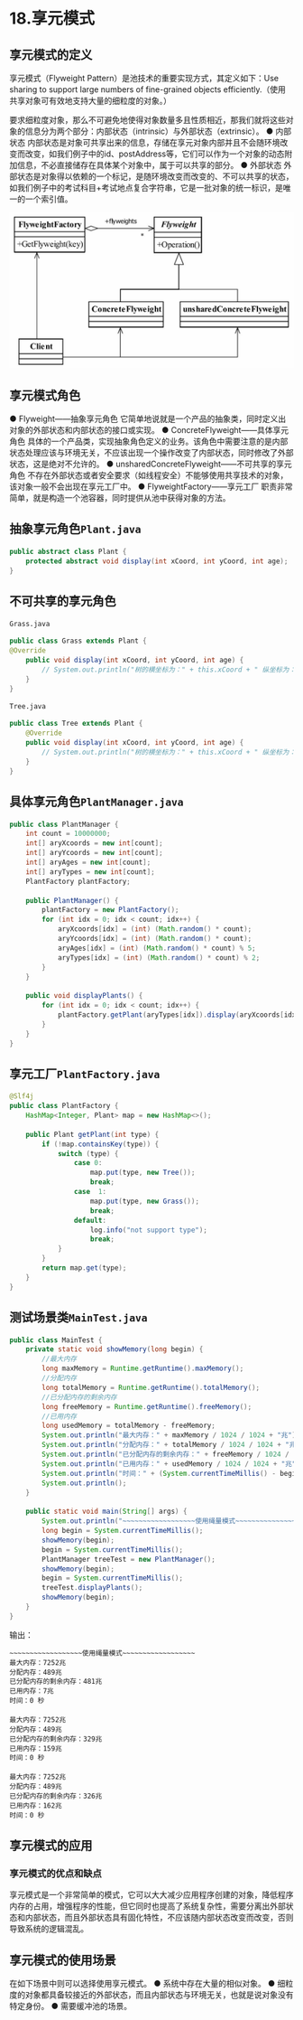 # 18.享元模式

## 享元模式的定义
享元模式（Flyweight Pattern）是池技术的重要实现方式，其定义如下：Use sharing to support large numbers of fine-grained objects efficiently.（使用共享对象可有效地支持大量的细粒度的对象。）

要求细粒度对象，那么不可避免地使得对象数量多且性质相近，那我们就将这些对象的信息分为两个部分：内部状态（intrinsic）与外部状态（extrinsic）。
● 内部状态
内部状态是对象可共享出来的信息，存储在享元对象内部并且不会随环境改变而改变，如我们例子中的id、postAddress等，它们可以作为一个对象的动态附加信息，不必直接储存在具体某个对象中，属于可以共享的部分。
● 外部状态
外部状态是对象得以依赖的一个标记，是随环境改变而改变的、不可以共享的状态，如我们例子中的考试科目+考试地点复合字符串，它是一批对象的统一标识，是唯一的一个索引值。

![1572877917140](img/1572877917140.png)

## 享元模式角色
● Flyweight——抽象享元角色
它简单地说就是一个产品的抽象类，同时定义出对象的外部状态和内部状态的接口或实现。
● ConcreteFlyweight——具体享元角色
具体的一个产品类，实现抽象角色定义的业务。该角色中需要注意的是内部状态处理应该与环境无关，不应该出现一个操作改变了内部状态，同时修改了外部状态，这是绝对不允许的。
● unsharedConcreteFlyweight——不可共享的享元角色
不存在外部状态或者安全要求（如线程安全）不能够使用共享技术的对象，该对象一般不会出现在享元工厂中。
● FlyweightFactory——享元工厂
职责非常简单，就是构造一个池容器，同时提供从池中获得对象的方法。

## 抽象享元角色`Plant.java`

```java
public abstract class Plant {
    protected abstract void display(int xCoord, int yCoord, int age);
}
```

## 不可共享的享元角色

`Grass.java`

```java
public class Grass extends Plant {
@Override
    public void display(int xCoord, int yCoord, int age) {
        // System.out.println("树的横坐标为：" + this.xCoord + " 纵坐标为：" + this.yCoord + " 树龄为：" + this.age);
    }
}
```

`Tree.java`

```java
public class Tree extends Plant {
    @Override
    public void display(int xCoord, int yCoord, int age) {
        // System.out.println("树的横坐标为：" + this.xCoord + " 纵坐标为：" + this.yCoord + " 树龄为：" + this.age);
    }
}
```

## 具体享元角色`PlantManager.java`

```java
public class PlantManager {
    int count = 10000000;
    int[] aryXcoords = new int[count];
    int[] aryYcoords = new int[count];
    int[] aryAges = new int[count];
    int[] aryTypes = new int[count];
    PlantFactory plantFactory;

    public PlantManager() {
        plantFactory = new PlantFactory();
        for (int idx = 0; idx < count; idx++) {
            aryXcoords[idx] = (int) (Math.random() * count);
            aryYcoords[idx] = (int) (Math.random() * count);
            aryAges[idx] = (int) (Math.random() * count) % 5;
            aryTypes[idx] = (int) (Math.random() * count) % 2;
        }
    }

    public void displayPlants() {
        for (int idx = 0; idx < count; idx++) {
            plantFactory.getPlant(aryTypes[idx]).display(aryXcoords[idx], aryYcoords[idx], aryAges[idx]);
        }
    }
}
```

## 享元工厂`PlantFactory.java`

```java
@Slf4j
public class PlantFactory {
    HashMap<Integer, Plant> map = new HashMap<>();

    public Plant getPlant(int type) {
        if (!map.containsKey(type)) {
            switch (type) {
                case 0:
                    map.put(type, new Tree());
                    break;
                case  1:
                    map.put(type, new Grass());
                    break;
                default:
                    log.info("not support type");
                    break;
            }
        }
        return map.get(type);
    }
}
```

## 测试场景类`MainTest.java`

```java
public class MainTest {
    private static void showMemory(long begin) {
        //最大内存
        long maxMemory = Runtime.getRuntime().maxMemory();
        //分配内存
        long totalMemory = Runtime.getRuntime().totalMemory();
        //已分配内存的剩余内存
        long freeMemory = Runtime.getRuntime().freeMemory();
        //已用内存
        long usedMemory = totalMemory - freeMemory;
        System.out.println("最大内存：" + maxMemory / 1024 / 1024 + "兆");
        System.out.println("分配内存：" + totalMemory / 1024 / 1024 + "兆");
        System.out.println("已分配内存的剩余内存：" + freeMemory / 1024 / 1024 + "兆");
        System.out.println("已用内存：" + usedMemory / 1024 / 1024 + "兆");
        System.out.println("时间：" + (System.currentTimeMillis() - begin) / 1000 + " 秒");
        System.out.println();
    }

    public static void main(String[] args) {
        System.out.println("~~~~~~~~~~~~~~~~~~使用绳量模式~~~~~~~~~~~~~~~~~~");
        long begin = System.currentTimeMillis();
        showMemory(begin);
        begin = System.currentTimeMillis();
        PlantManager treeTest = new PlantManager();
        showMemory(begin);
        begin = System.currentTimeMillis();
        treeTest.displayPlants();
        showMemory(begin);
    }
}
```



输出：

```cmd
~~~~~~~~~~~~~~~~~~使用绳量模式~~~~~~~~~~~~~~~~~~
最大内存：7252兆
分配内存：489兆
已分配内存的剩余内存：481兆
已用内存：7兆
时间：0 秒

最大内存：7252兆
分配内存：489兆
已分配内存的剩余内存：329兆
已用内存：159兆
时间：0 秒

最大内存：7252兆
分配内存：489兆
已分配内存的剩余内存：326兆
已用内存：162兆
时间：0 秒
```

## 享元模式的应用
### 享元模式的优点和缺点
享元模式是一个非常简单的模式，它可以大大减少应用程序创建的对象，降低程序内存的占用，增强程序的性能，但它同时也提高了系统复杂性，需要分离出外部状态和内部状态，而且外部状态具有固化特性，不应该随内部状态改变而改变，否则导致系统的逻辑混乱。

## 享元模式的使用场景
在如下场景中则可以选择使用享元模式。
● 系统中存在大量的相似对象。
● 细粒度的对象都具备较接近的外部状态，而且内部状态与环境无关，也就是说对象没有特定身份。
● 需要缓冲池的场景。